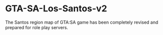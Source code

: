 # GTA-SA-Los-Santos-v2
The Santos region map of GTA:SA game has been completely revised and prepared for role play servers.
